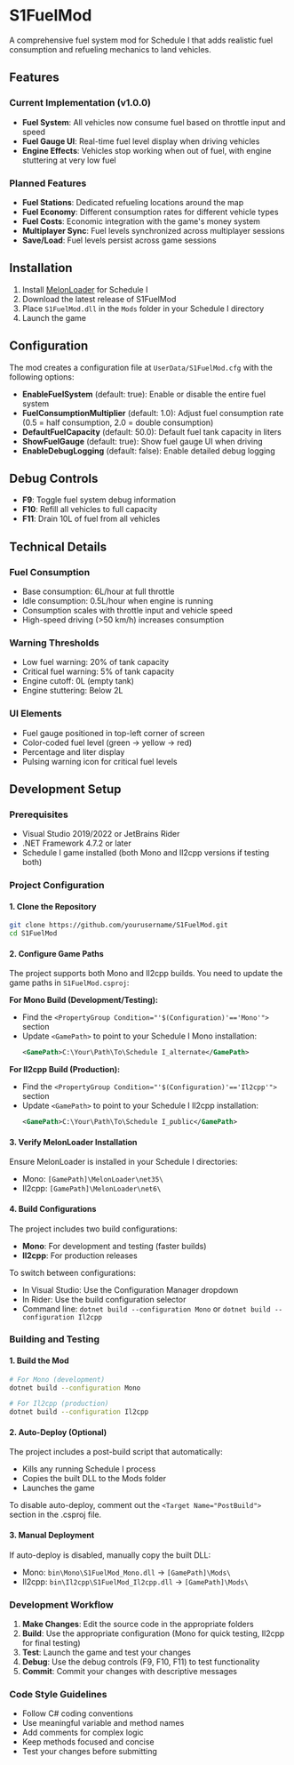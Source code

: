 # S1FuelMod

A comprehensive fuel system mod for Schedule I that adds realistic fuel consumption and refueling mechanics to land vehicles.

## Features

### Current Implementation (v1.0.0)
- **Fuel System**: All vehicles now consume fuel based on throttle input and speed
- **Fuel Gauge UI**: Real-time fuel level display when driving vehicles
- **Engine Effects**: Vehicles stop working when out of fuel, with engine stuttering at very low fuel

### Planned Features
- **Fuel Stations**: Dedicated refueling locations around the map
- **Fuel Economy**: Different consumption rates for different vehicle types
- **Fuel Costs**: Economic integration with the game's money system
- **Multiplayer Sync**: Fuel levels synchronized across multiplayer sessions
- **Save/Load**: Fuel levels persist across game sessions

## Installation

1. Install [MelonLoader](https://melonwiki.xyz/) for Schedule I
2. Download the latest release of S1FuelMod
3. Place `S1FuelMod.dll` in the `Mods` folder in your Schedule I directory
4. Launch the game

## Configuration

The mod creates a configuration file at `UserData/S1FuelMod.cfg` with the following options:

- **EnableFuelSystem** (default: true): Enable or disable the entire fuel system
- **FuelConsumptionMultiplier** (default: 1.0): Adjust fuel consumption rate (0.5 = half consumption, 2.0 = double consumption)
- **DefaultFuelCapacity** (default: 50.0): Default fuel tank capacity in liters
- **ShowFuelGauge** (default: true): Show fuel gauge UI when driving
- **EnableDebugLogging** (default: false): Enable detailed debug logging

## Debug Controls

- **F9**: Toggle fuel system debug information
- **F10**: Refill all vehicles to full capacity
- **F11**: Drain 10L of fuel from all vehicles

## Technical Details

### Fuel Consumption
- Base consumption: 6L/hour at full throttle
- Idle consumption: 0.5L/hour when engine is running
- Consumption scales with throttle input and vehicle speed
- High-speed driving (>50 km/h) increases consumption

### Warning Thresholds
- Low fuel warning: 20% of tank capacity
- Critical fuel warning: 5% of tank capacity
- Engine cutoff: 0L (empty tank)
- Engine stuttering: Below 2L

### UI Elements
- Fuel gauge positioned in top-left corner of screen
- Color-coded fuel level (green → yellow → red)
- Percentage and liter display
- Pulsing warning icon for critical fuel levels

## Development Setup

### Prerequisites
- Visual Studio 2019/2022 or JetBrains Rider
- .NET Framework 4.7.2 or later
- Schedule I game installed (both Mono and Il2cpp versions if testing both)

### Project Configuration

#### 1. Clone the Repository
```bash
git clone https://github.com/yourusername/S1FuelMod.git
cd S1FuelMod
```

#### 2. Configure Game Paths
The project supports both Mono and Il2cpp builds. You need to update the game paths in `S1FuelMod.csproj`:

**For Mono Build (Development/Testing):**
- Find the `<PropertyGroup Condition="'$(Configuration)'=='Mono'">` section
- Update `<GamePath>` to point to your Schedule I Mono installation:
  ```xml
  <GamePath>C:\Your\Path\To\Schedule I_alternate</GamePath>
  ```

**For Il2cpp Build (Production):**
- Find the `<PropertyGroup Condition="'$(Configuration)'=='Il2cpp'">` section
- Update `<GamePath>` to point to your Schedule I Il2cpp installation:
  ```xml
  <GamePath>C:\Your\Path\To\Schedule I_public</GamePath>
  ```

#### 3. Verify MelonLoader Installation
Ensure MelonLoader is installed in your Schedule I directories:
- Mono: `[GamePath]\MelonLoader\net35\`
- Il2cpp: `[GamePath]\MelonLoader\net6\`

#### 4. Build Configurations
The project includes two build configurations:
- **Mono**: For development and testing (faster builds)
- **Il2cpp**: For production releases

To switch between configurations:
- In Visual Studio: Use the Configuration Manager dropdown
- In Rider: Use the build configuration selector
- Command line: `dotnet build --configuration Mono` or `dotnet build --configuration Il2cpp`

### Building and Testing

#### 1. Build the Mod
```bash
# For Mono (development)
dotnet build --configuration Mono

# For Il2cpp (production)
dotnet build --configuration Il2cpp
```

#### 2. Auto-Deploy (Optional)
The project includes a post-build script that automatically:
- Kills any running Schedule I process
- Copies the built DLL to the Mods folder
- Launches the game

To disable auto-deploy, comment out the `<Target Name="PostBuild">` section in the .csproj file.

#### 3. Manual Deployment
If auto-deploy is disabled, manually copy the built DLL:
- Mono: `bin\Mono\S1FuelMod_Mono.dll` → `[GamePath]\Mods\`
- Il2cpp: `bin\Il2cpp\S1FuelMod_Il2cpp.dll` → `[GamePath]\Mods\`

### Development Workflow

1. **Make Changes**: Edit the source code in the appropriate folders
2. **Build**: Use the appropriate configuration (Mono for quick testing, Il2cpp for final testing)
3. **Test**: Launch the game and test your changes
4. **Debug**: Use the debug controls (F9, F10, F11) to test functionality
5. **Commit**: Commit your changes with descriptive messages

### Code Style Guidelines
- Follow C# coding conventions
- Use meaningful variable and method names
- Add comments for complex logic
- Keep methods focused and concise
- Test your changes before submitting
